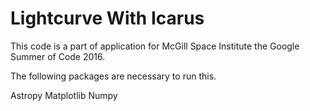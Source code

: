 # Lightcurve With Icarus 
This code is a part of application for McGill Space Institute the Google Summer of Code 2016.

The following packages are necessary to run this.

Astropy
Matplotlib
Numpy

